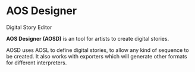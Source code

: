 AOS Designer
============

Digital Story Editor

**AOS Designer (AOSD)** is an tool for artists to create digital stories. 

AOSD uses AOSL to define digital stories, to allow any kind of sequence to be created.
It also works with exporters which will generate other formats for different interpreters.

